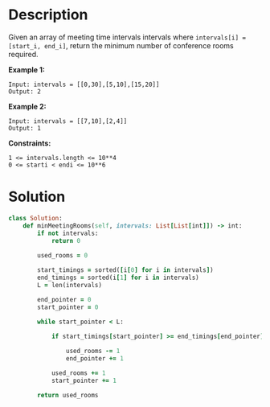 # Description
Given an array of meeting time intervals intervals where ``intervals[i] = [start_i, end_i]``, return the minimum number of conference rooms required.

**Example 1:**
```
Input: intervals = [[0,30],[5,10],[15,20]]
Output: 2
```
**Example 2:**
```
Input: intervals = [[7,10],[2,4]]
Output: 1
```
**Constraints:**
```
1 <= intervals.length <= 10**4
0 <= starti < endi <= 10**6
```
# Solution
```ruby
class Solution:
    def minMeetingRooms(self, intervals: List[List[int]]) -> int:
        if not intervals:
            return 0
        
        used_rooms = 0

        start_timings = sorted([i[0] for i in intervals])
        end_timings = sorted(i[1] for i in intervals)
        L = len(intervals)

        end_pointer = 0
        start_pointer = 0

        while start_pointer < L:
            
            if start_timings[start_pointer] >= end_timings[end_pointer]:

                used_rooms -= 1
                end_pointer += 1

            used_rooms += 1    
            start_pointer += 1   

        return used_rooms
```
